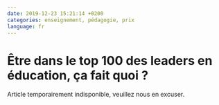 ```yaml
---
date: 2019-12-23 15:21:14 +0200
categories: enseignement, pédagogie, prix
language: fr
---
```


# Être dans le top 100 des leaders en éducation, ça fait quoi ?

Article temporairement indisponible, veuillez nous en excuser.
